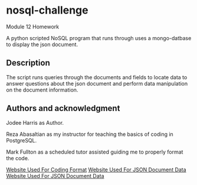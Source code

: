 # nosql-challenge
Module 12 Homework

A python scripted NoSQL program that runs through uses a  mongo-datbase to display the json document.

## Description
The script runs queries through the documents and fields to locate data to answer questions about the json document and perform data manipulation on the document information.

## Authors and acknowledgment
Jodee Harris as Author.

Reza  Abasaltian as my instructor for teaching the basics of coding in PostgreSQL.

Mark Fullton as a scheduled tutor assisted guiding me to properly format the code.

[Website Used For Coding Format](https://www.mongodb.com/docs/mongodb-shell/reference/data-types/#std-label-type-check-ex-type)
[Website Used For JSON Document Data](https://www.food.gov.uk/)
[Website Used For JSON Document Data](https://ratings.food.gov.uk/open-data/en-GB)
